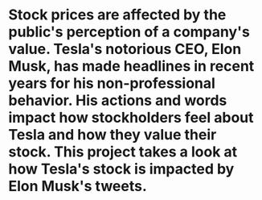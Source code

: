 # Stock prices are affected by the public's perception of a company's value.  Tesla's notorious CEO, Elon Musk, has made headlines in recent years for his non-professional behavior.  His actions and words impact how stockholders feel about Tesla and how they value their stock.  This project takes a look at how Tesla's stock is impacted by Elon Musk's tweets.
